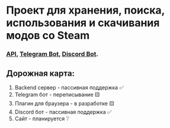 # Проект для хранения, поиска, использования и скачивания модов со Steam

### [API](https://43093.zetalink.ru:8000), [Telegram Bot](https://t.me/get_from_steam_bot), [Discord Bot](https://discord.com/api/oauth2/authorize?client_id=1137841106852253818&permissions=2148063296&scope=applications.commands%20bot).

## Дорожная карта:
1. Backend сервер - пассивная поддержка ✅
2. Telegram бот - переписывание 🟨
3. Плагин для браузера - в разработке 🟨
4. Discord бот - пассивная поддержка ✅
5. Сайт - планируется ❔
